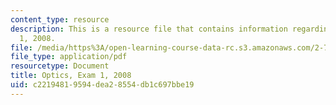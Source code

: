 ```yaml
---
content_type: resource
description: This is a resource file that contains information regarding optics exam
  1, 2008.
file: /media/https%3A/open-learning-course-data-rc.s3.amazonaws.com/2-71-optics-spring-2014/c22194819594dea28554db1c697bbe19_MIT2_71S14_s08_quiz1.pdf
file_type: application/pdf
resourcetype: Document
title: Optics, Exam 1, 2008
uid: c2219481-9594-dea2-8554-db1c697bbe19
---
```

